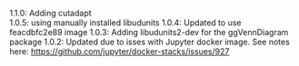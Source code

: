 1.1.0: Adding cutadapt  
1.0.5: using manually installed libudunits 
1.0.4: Updated to use feacdbfc2e89 image 
1.0.3: Adding libudunits2-dev for the ggVennDiagram package 
1.0.2: Updated due to isses with Jupyter docker image. See notes here: https://github.com/jupyter/docker-stacks/issues/927
